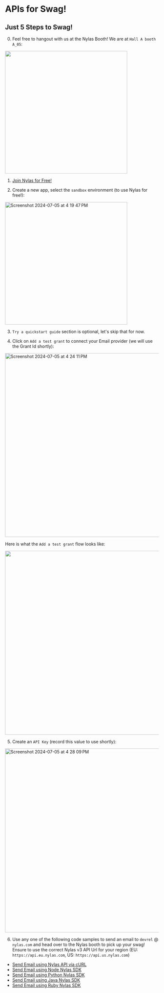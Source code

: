 # APIs for Swag!

## Just 5 Steps to Swag!

0. Feel free to hangout with us at the Nylas Booth! We are at `Hall A booth A_05`:
<img src="https://github.com/user-attachments/assets/622a45d8-9df3-406d-9764-1dc854c07b09" width="400">

1. <a href="https://hubs.ly/Q02CgmYW0" target="_blank">Join Nylas for Free!</a>

2. Create a new app, select the `sandbox` environment (to use Nylas for free!):
<img width="400" alt="Screenshot 2024-07-05 at 4 19 47 PM" src="https://github.com/nylas-samples/nylas-api-for-swag/assets/553578/b3c23bc9-09fe-446e-bc3e-7b7cc774c6a0">

3. `Try a quickstart guide` section is optional, let's skip that for now.

4. Click on `Add a test grant` to connect your Email provider (we will use the Grant Id shortly):

<img width="600" alt="Screenshot 2024-07-05 at 4 24 11 PM" src="https://github.com/nylas-samples/nylas-api-for-swag/assets/553578/1926c2e5-fae1-4242-95ca-ae74bf876321">

Here is what the `Add a test grant` flow looks like:

<img src="https://github.com/nylas-samples/nylas-api-for-swag/assets/553578/2159d91a-4fca-4832-a204-d19bb8d9ff4a" width="600">

5. Create an `API Key` (record this value to use shortly):
<img width="600" alt="Screenshot 2024-07-05 at 4 28 09 PM" src="https://github.com/nylas-samples/nylas-api-for-swag/assets/553578/7e57c32a-1a4b-40e4-bcc4-21cd5c9e66e6">

6. Use any one of the following code samples to send an email to `devrel` @ `nylas.com` and head over to the Nylas booth to pick up your swag! Ensure to use the correct Nylas v3 API Url for your region (EU: `https://api.eu.nylas.com`, US: `https://api.us.nylas.com`)

- [Send Email using Nylas API via cURL](https://github.com/nylas-samples/curl-send-email/tree/main)
- [Send Email using Node Nylas SDK](https://github.com/nylas-samples/node-email-send/tree/main-v3)
- [Send Email using Python Nylas SDK](https://github.com/nylas-samples/python-email-send/tree/python_v3)
- [Send Email using Java Nylas SDK](https://github.com/nylas-samples/java-email-send-form/tree/java-v3)
- [Send Email using Ruby Nylas SDK](https://github.com/nylas-samples/ruby-email-send/tree/Ruby_V3)
